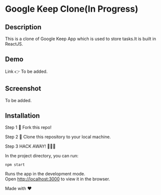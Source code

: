 # Google Keep Clone(In Progress)

## Description

This is a clone of Google Keep App which is used to store tasks.It is built in ReactJS.

## Demo

Link 👉 To be added.

## Screenshot

To be added.

## Installation

Step 1
🍴 Fork this repo!

Step 2
👯 Clone this repository to your local machine.

Step 3
HACK AWAY! 🔨🔨🔨

In the project directory, you can run:

`npm start`

Runs the app in the development mode.<br />
Open [http://localhost:3000](http://localhost:3000) to view it in the browser.

Made with ❤

